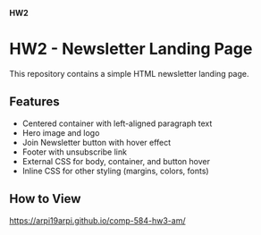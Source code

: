 **HW2**

# HW2 - Newsletter Landing Page

This repository contains a simple HTML newsletter landing page.

## Features
- Centered container with left-aligned paragraph text
- Hero image and logo
- Join Newsletter button with hover effect
- Footer with unsubscribe link
- External CSS for body, container, and button hover
- Inline CSS for other styling (margins, colors, fonts)

## How to View
https://arpi19arpi.github.io/comp-584-hw3-am/
